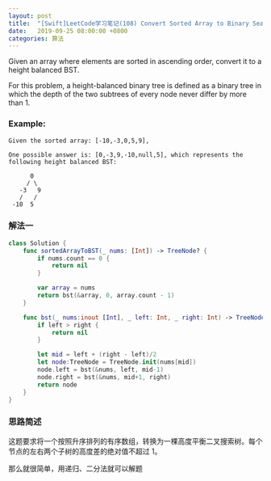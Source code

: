 ```yaml
---
layout: post
title:  "[Swift]LeetCode学习笔记(108) Convert Sorted Array to Binary Search Tree"
date:   2019-09-25 08:00:00 +0800
categories: 算法
---
```


Given an array where elements are sorted in ascending order, convert it to a height balanced BST.

For this problem, a height-balanced binary tree is defined as a binary tree in which the depth of the two subtrees of every node never differ by more than 1.

### Example:

```
Given the sorted array: [-10,-3,0,5,9],

One possible answer is: [0,-3,9,-10,null,5], which represents the following height balanced BST:

      0
     / \
   -3   9
   /   /
 -10  5
```

### 解法一

```swift
class Solution {
    func sortedArrayToBST(_ nums: [Int]) -> TreeNode? {
        if nums.count == 0 {
            return nil
        }

        var array = nums
        return bst(&array, 0, array.count - 1)
    }

    func bst(_ nums:inout [Int], _ left: Int, _ right: Int) -> TreeNode? {
        if left > right {
            return nil
        }

        let mid = left + (right - left)/2
        let node:TreeNode = TreeNode.init(nums[mid])
        node.left = bst(&nums, left, mid-1)
        node.right = bst(&nums, mid+1, right)
        return node
    }
}
```

### 思路简述

这题要求将一个按照升序排列的有序数组，转换为一棵高度平衡二叉搜索树。每个节点的左右两个子树的高度差的绝对值不超过 1。

那么就很简单，用递归、二分法就可以解题

